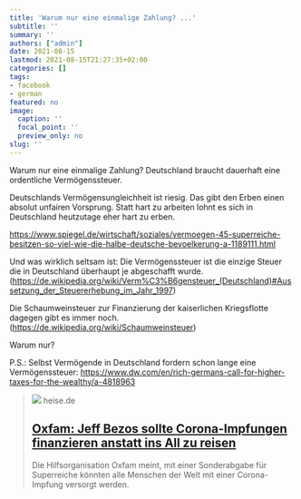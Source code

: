 ```yaml
---
title: 'Warum nur eine einmalige Zahlung? ...'
subtitle: ''
summary: ''
authors: ["admin"]
date: 2021-08-15
lastmod: 2021-08-15T21:27:35+02:00
categories: []
tags:
- facebook
- german
featured: no
image:
  caption: ''
  focal_point: ''
  preview_only: no
slug: ''
---
```

Warum nur eine einmalige Zahlung?
Deutschland braucht dauerhaft eine ordentliche Vermögenssteuer.

Deutschlands Vermögensungleichheit ist riesig. Das gibt den Erben einen absolut unfairen Vorsprung. Statt hart zu arbeiten lohnt es sich in Deutschland heutzutage eher hart zu erben.

https://www.spiegel.de/wirtschaft/soziales/vermoegen-45-superreiche-besitzen-so-viel-wie-die-halbe-deutsche-bevoelkerung-a-1189111.html

Und was wirklich seltsam ist: Die Vermögenssteuer ist die einzige Steuer die in Deutschland überhaupt je abgeschafft wurde. (https://de.wikipedia.org/wiki/Verm%C3%B6gensteuer_(Deutschland)#Aussetzung_der_Steuererhebung_im_Jahr_1997)

Die Schaumweinsteuer zur Finanzierung der kaiserlichen Kriegsflotte dagegen gibt es immer noch. (https://de.wikipedia.org/wiki/Schaumweinsteuer)

Warum nur?

P.S.: Selbst Vermögende in Deutschland fordern schon lange eine Vermögenssteuer: https://www.dw.com/en/rich-germans-call-for-higher-taxes-for-the-wealthy/a-4818963
> [![](https://heise.cloudimg.io/bound/1200x1200/q85.png-lossy-85.webp-lossy-85.foil1/_www-heise-de_/imgs/18/3/1/5/2/1/9/2/oxfam-828a2fa165254cb4.jpeg)](https://www.heise.de/news/Oxfam-Jeff-Bezos-sollte-Corona-Impfungen-finanzieren-anstatt-ins-All-zu-reisen-6163530.html)
> heise.de
> ## [Oxfam: Jeff Bezos sollte Corona-Impfungen finanzieren anstatt ins All zu reisen](https://www.heise.de/news/Oxfam-Jeff-Bezos-sollte-Corona-Impfungen-finanzieren-anstatt-ins-All-zu-reisen-6163530.html)
>
>Die Hilfsorganisation Oxfam meint, mit einer Sonderabgabe für Superreiche könnten alle Menschen der Welt mit einer Corona-Impfung versorgt werden.


